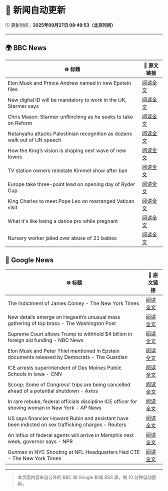 # 🧠 新闻自动更新

🕒 更新时间：**2025年09月27日 08:49:53（北京时间）**

---

## 🌍 BBC News

| 🌐 标题 | 🔗 原文链接 |
|--------|-------------|
| Elon Musk and Prince Andrew named in new Epstein files | [阅读全文](https://www.bbc.com/news/articles/cwyl8j1we0lo?at_medium=RSS&at_campaign=rss) |
| New digital ID will be mandatory to work in the UK, Starmer says | [阅读全文](https://www.bbc.com/news/articles/cn832y43ql5o?at_medium=RSS&at_campaign=rss) |
| Chris Mason: Starmer unflinching as he seeks to take on Reform | [阅读全文](https://www.bbc.com/news/articles/cvg41lljnryo?at_medium=RSS&at_campaign=rss) |
| Netanyahu attacks Palestinian recognition as dozens walk out of UN speech | [阅读全文](https://www.bbc.com/news/articles/cderxxylpzdo?at_medium=RSS&at_campaign=rss) |
| How the King’s vision is shaping next wave of new towns | [阅读全文](https://www.bbc.com/news/articles/c179z9z1lxwo?at_medium=RSS&at_campaign=rss) |
| TV station owners reinstate Kimmel show after ban | [阅读全文](https://www.bbc.com/news/articles/cy7pm1jz0dlo?at_medium=RSS&at_campaign=rss) |
| Europe take three-point lead on opening day of Ryder Cup | [阅读全文](https://www.bbc.com/sport/golf/videos/c5y8dz451l6o?at_medium=RSS&at_campaign=rss) |
| King Charles to meet Pope Leo on rearranged Vatican visit | [阅读全文](https://www.bbc.com/news/articles/cn0xykpdje8o?at_medium=RSS&at_campaign=rss) |
| What it's like being a dance pro while pregnant | [阅读全文](https://www.bbc.com/news/articles/clyd9xkplvko?at_medium=RSS&at_campaign=rss) |
| Nursery worker jailed over abuse of 21 babies | [阅读全文](https://www.bbc.com/news/articles/c30616ev66eo?at_medium=RSS&at_campaign=rss) |

## 📰 Google News

| 🌐 标题 | 🔗 原文链接 |
|--------|-------------|
| The Indictment of James Comey - The New York Times | [阅读全文](https://news.google.com/rss/articles/CBMiiAFBVV95cUxPbkIyLTlpb2N0dkM5eTNVSnhsT1RPelBQVmRYZ2FDcElLTUVCb09HaWQ0LXpieGJicV9UTVB3am9EWEU1N1ZOZnlUTl9FRjZPRmdHbDJHc3lxcjBVdE5rWWNCTWlWd2hNQ2k0U2J6R2hlYlpwdjM1NnNtOUxGS25XY3ZDeW1WN0lo?oc=5) |
| New details emerge on Hegseth’s unusual mass gathering of top brass - The Washington Post | [阅读全文](https://news.google.com/rss/articles/CBMiogFBVV95cUxOckN0RVMzaVpLT0hKb0U5T0doV0k0TFUxbkxTajh2SFd3T1Z4Qll0eU9vQUVQZWk3Qm9oaTF0QzBOa1UyM29BRWhubmpzazEwd3k0Z25WWXN0ZndESXZ0aWZxRWZSNDdwZUNDYTFaTUFjY2VPd05vTEoxdGlRZktvZW9xdU15M3JwOU9ZVEE0bTR2QnNkNlRXd2lVZkROZ3dzV0E?oc=5) |
| Supreme Court allows Trump to withhold $4 billion in foreign aid funding - NBC News | [阅读全文](https://news.google.com/rss/articles/CBMiwAFBVV95cUxOUWQ5V1hFZjV0Yk42RmFQVmZGWk5za2lkSHhPYzdGa2ZCT1ZCVEp5c0ZVc0hPTlJMYVFsWWtlTDVFVWpucjg5QjRaTVBidDN0OXJCRXhOcG9OeUNNQnBDWVktN2UyV0tONkxPOFZVcndxT3htQlQ2SFA1Q2FlVllIWVlUQ1JSbU4xaWRKMWFBUlNnMzVJNE1MbEJkYmlZaFFfZGJxV1NTdDRTbUtfN3pxbHFLY1hQcnVLWEtXSXdoSlnSAVZBVV95cUxQMHdaRnllUEZJNjB6NjJVVlh1XzNDU2JMSGVid09EM0U1Zm5JSF9jUzhoaUh5aUY2SHJ3cU8yWmdzWklYR214d3V5SW5IMEpNLV9zTkl1Zw?oc=5) |
| Elon Musk and Peter Thiel mentioned in Epstein documents released by Democrats - The Guardian | [阅读全文](https://news.google.com/rss/articles/CBMiiwFBVV95cUxNRzlBVElrSDhMcHc1LVdONzNRbktmSEh2cUZLOUs0UnM3QTlTMDdFUlNVQUpCeFRyOV9HZndqVXZZSlhnS0Zyb0c4dXk5V0xybmxTS3kxTFBRV3hvdXBKTEkwSzBlNkRqMGl3RmpTVjJuQThOTEwxeWRCcjdaOUVWWlNjR1hhcUxsNUVj?oc=5) |
| ICE arrests superintendent of Des Moines Public Schools in Iowa - CNN | [阅读全文](https://news.google.com/rss/articles/CBMijAFBVV95cUxOQUJ2bk9NbFRCQVl0c0dDeTdJM0tnVG1lVldqUTh5bER0TTByM0FkdGpCcFVjTFVBYnVCOWFObXBpaE5CLTJoelNpRVZEN3FaTU5KbkVKMGF3eGZlWlpHWUY4eGEzb1pfdndxbVRVMzBFNFlEdzhjVWtqMmV3blNxU0VtaXJ3ekR0a1ZfYg?oc=5) |
| Scoop: Some of Congress' trips are being cancelled ahead of a potential shutdown - Axios | [阅读全文](https://news.google.com/rss/articles/CBMigwFBVV95cUxQdGJSY2txUGhBTldON2ZxbWkzel9KamVHbDZxUmc1aHh3WnJQQmlraThNci1SY0M1b24tSEZxaEt3cU5ON244al90RkpvTmJINWlDRWVOZ0wyRkpENUNOelJ2dU1hN212QzRoTmlEcGhCVGpqSTlUOUpmeHdhc0hTWUVMNA?oc=5) |
| In rare rebuke, federal officials discipline ICE officer for shoving woman in New York - AP News | [阅读全文](https://news.google.com/rss/articles/CBMimwFBVV95cUxOekg3OWtyVlFHeEo4eGM2WGFoZzBZNmNMRTFJcjM3Nk5xYlVJbF9WdUdTbnR0bFlzNmVOc0Nxc1hwVmNtbE44Sno1Z3gwTmVLQWRVc2doZVNQcFRySEFwa0ZQNzZmY1hZZXRUZHE3clpZcnYtMjMtWkNadnhRMnI2MUQxRkJESXRtNGY4bnZDVURZWGpzSmVYZkRvRQ?oc=5) |
| US says financier Howard Rubin and assistant have been indicted on sex trafficking charges - Reuters | [阅读全文](https://news.google.com/rss/articles/CBMiuAFBVV95cUxPT291ZjRYMzhXYVkxbUVEV1BIaEFuQUkwUW5NUVR4X2tvTUh5UW9QSXBROVd2X1Zxby1jR3RPVWNNR0t0U2lTbVNaNUNNenNxX0VKZTlMUUk5Q2M4TURWZktTc3ZkSzExMVR3UWNjYTZCUV9sN0FxeWJuNFFPSlNEUmNRNGdkT1M3NnVaWXk3VGViZ2NLaGg1N2pKM05VN1ItUm5reXJ6OVotMTZINnZOR3hROEp2amkt?oc=5) |
| An influx of federal agents will arrive in Memphis next week, governor says - NPR | [阅读全文](https://news.google.com/rss/articles/CBMijwFBVV95cUxQMnE5b3Z2MEs2NGkyc2ZKNjIwYUFsODBzSkh2RjVaeXZkczItQjFDVFdreHdxdkJiOUNfTkNvWkowRVRYbzRIX211UVowdVcxakR4bHB6b1UtVUtWdkE0TVp4MmY4SE1VeHFpS1lmdzJJQjItUHcxNG9EbzE4VFhVdlBqZ3N2T1h3LXNNalZPQQ?oc=5) |
| Gunman in NYC Shooting at NFL Headquarters Had CTE - The New York Times | [阅读全文](https://news.google.com/rss/articles/CBMieEFVX3lxTE5fUG5fQU1zalZFTHB4OHFOTldUc2ItX1VieGxzRG9fZk1fZFJiQUp3a2FzQWZFRmtYNXQ4VmlNa1NXUUVGY25DUEE1WXZlMU4yQ2JYUEdSSnJyLUN0SlVhN2FBekRZRW5LMmxrRlVzYy1wVmFOMkdBMA?oc=5) |

---
> 本页面内容来自公开的 BBC 和 Google 新闻 RSS 源，每 10 分钟自动更新。